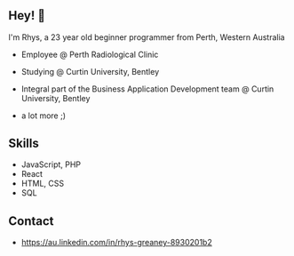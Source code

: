 <h1 align="center">
  <RHYS GREANEY'S GITHUB/>
</h1>

## Hey! 👋
I'm Rhys, a 23 year old beginner programmer from Perth, Western Australia

- Employee @ Perth Radiological Clinic

- Studying @ Curtin University, Bentley

- Integral part of the Business Application Development team @ Curtin University, Bentley
+ a lot more ;)

## Skills
- JavaScript, PHP
- React
- HTML, CSS
- SQL

## Contact
- https://au.linkedin.com/in/rhys-greaney-8930201b2

